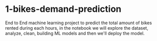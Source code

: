 # 1-bikes-demand-prediction
End to End machine learning project to predict the total amount of bikes rented during each hours, in the notebook we will explore the dataset, analyze, clean, building ML models and then we'll deploy the model.
